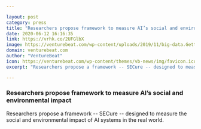 ```yaml
---

layout: post
category: press
title: "Researchers propose framework to measure AI’s social and environmental impact"
date: 2020-06-12 16:16:35
link: https://vrhk.co/2UFGlbX
image: https://venturebeat.com/wp-content/uploads/2019/11/big-data.GettyImages-1133714603-e1584722383408.jpg?w=1200&strip=all
domain: venturebeat.com
author: "VentureBeat"
icon: https://venturebeat.com/wp-content/themes/vb-news/img/favicon.ico
excerpt: "Researchers propose a framework -- SECure -- designed to measure the social and environmental impact of AI systems in the real world."

---
```


### Researchers propose framework to measure AI’s social and environmental impact

Researchers propose a framework -- SECure -- designed to measure the social and environmental impact of AI systems in the real world.